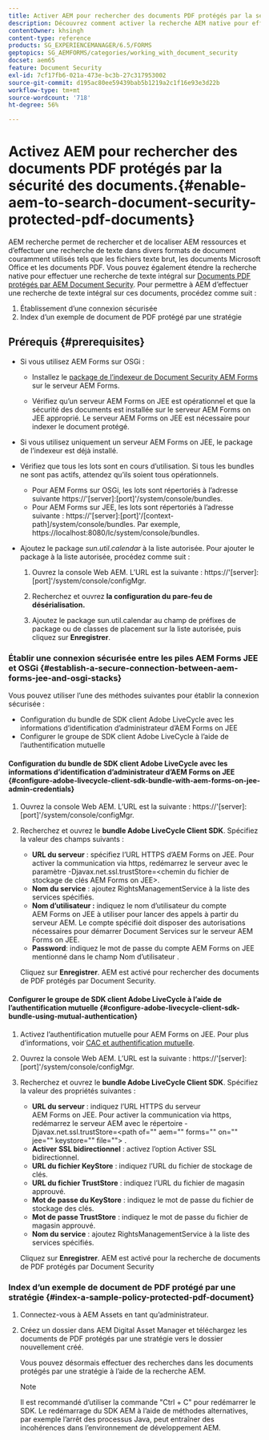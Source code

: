 ```yaml
---
title: Activer AEM pour rechercher des documents PDF protégés par la sécurité des documents
description: Découvrez comment activer la recherche AEM native pour effectuer une recherche de texte intégral sur des documents de PDF protégés DRM.
contentOwner: khsingh
content-type: reference
products: SG_EXPERIENCEMANAGER/6.5/FORMS
geptopics: SG_AEMFORMS/categories/working_with_document_security
docset: aem65
feature: Document Security
exl-id: 7cf17fb6-021a-473e-bc3b-27c317953002
source-git-commit: d195ac80ee59439bab5b1219a2c1f16e93e3d22b
workflow-type: tm+mt
source-wordcount: '718'
ht-degree: 56%

---
```


# Activez AEM pour rechercher des documents PDF protégés par la sécurité des documents.{#enable-aem-to-search-document-security-protected-pdf-documents}

AEM recherche permet de rechercher et de localiser AEM ressources et d’effectuer une recherche de texte dans divers formats de document couramment utilisés tels que les fichiers texte brut, les documents Microsoft Office et les documents PDF. Vous pouvez également étendre la recherche native pour effectuer une recherche de texte intégral sur [Documents PDF protégés par AEM Document Security](../../forms/using/admin-help/document-security.md). Pour permettre à AEM d’effectuer une recherche de texte intégral sur ces documents, procédez comme suit :

1. Établissement d’une connexion sécurisée
1. Index d’un exemple de document de PDF protégé par une stratégie

## Prérequis {#prerequisites}

* Si vous utilisez AEM Forms sur OSGi :

   * Installez le [package de l’indexeur de Document Security AEM Forms](https://experienceleague.adobe.com/docs/experience-manager-release-information/aem-release-updates/forms-updates/aem-forms-releases.html?lang=fr) sur le serveur AEM Forms.

   * Vérifiez qu’un serveur AEM Forms on JEE est opérationnel et que la sécurité des documents est installée sur le serveur AEM Forms on JEE approprié. Le serveur AEM Forms on JEE est nécessaire pour indexer le document protégé.

* Si vous utilisez uniquement un serveur AEM Forms on JEE, le package de l’indexeur est déjà installé.
* Vérifiez que tous les lots sont en cours d’utilisation. Si tous les bundles ne sont pas actifs, attendez qu’ils soient tous opérationnels.

   * Pour AEM Forms sur OSGi, les lots sont répertoriés à l’adresse suivante https://&#39;[server]:[port]&#39;/system/console/bundles.
   * Pour AEM Forms sur JEE, les lots sont répertoriés à l’adresse suivante : https://&#39;[server]:[port]&#39;/[context-path]/system/console/bundles. Par exemple, https://localhost:8080/lc/system/console/bundles.

* Ajoutez le package *sun.util.calendar* à la liste autorisée. Pour ajouter le package à la liste autorisée, procédez comme suit :

   1. Ouvrez la console Web AEM. L’URL est la suivante : https://&#39;[server]:[port]&#39;/system/console/configMgr.
   1. Recherchez et ouvrez **la configuration du pare-feu de désérialisation.**

   1. Ajoutez le package sun.util.calendar au champ de préfixes de package ou de classes de placement sur la liste autorisée, puis cliquez sur **Enregistrer**.

### Établir une connexion sécurisée entre les piles AEM Forms JEE et OSGi {#establish-a-secure-connection-between-aem-forms-jee-and-osgi-stacks}

Vous pouvez utiliser l’une des méthodes suivantes pour établir la connexion sécurisée :

* Configuration du bundle de SDK client Adobe LiveCycle avec les informations d’identification d’administrateur d’AEM Forms on JEE
* Configurer le groupe de SDK client Adobe LiveCycle à l’aide de l’authentification mutuelle

#### Configuration du bundle de SDK client Adobe LiveCycle avec les informations d’identification d’administrateur d’AEM Forms on JEE {#configure-adobe-livecycle-client-sdk-bundle-with-aem-forms-on-jee-admin-credentials}

1. Ouvrez la console Web AEM. L’URL est la suivante : https://&#39;[server]:[port]&#39;/system/console/configMgr.
1. Recherchez et ouvrez le **bundle Adobe LiveCycle Client SDK**. Spécifiez la valeur des champs suivants :

   * **URL du serveur** : spécifiez l’URL HTTPS d’AEM Forms on JEE. Pour activer la communication via https, redémarrez le serveur avec le paramètre -Djavax.net.ssl.trustStore=&lt;chemin du fichier de stockage de clés AEM Forms on JEE>.
   * **Nom du service** : ajoutez RightsManagementService à la liste des services spécifiés.
   * **Nom d’utilisateur :** indiquez le nom d’utilisateur du compte AEM Forms on JEE à utiliser pour lancer des appels à partir du serveur AEM. Le compte spécifié doit disposer des autorisations nécessaires pour démarrer Document Services sur le serveur AEM Forms on JEE.
   * **Password**: indiquez le mot de passe du compte AEM Forms on JEE mentionné dans le champ Nom d’utilisateur .

   Cliquez sur **Enregistrer**. AEM est activé pour rechercher des documents de PDF protégés par Document Security.

#### Configurer le groupe de SDK client Adobe LiveCycle à l’aide de l’authentification mutuelle {#configure-adobe-livecycle-client-sdk-bundle-using-mutual-authentication}

1. Activez l’authentification mutuelle pour AEM Forms on JEE. Pour plus d’informations, voir [CAC et authentification mutuelle](https://helpx.adobe.com/fr/livecycle/kb/cac-mutual-authentication.html).
1. Ouvrez la console Web AEM. L’URL est la suivante : https://&#39;[server]:[port]&#39;/system/console/configMgr.
1. Recherchez et ouvrez le **bundle Adobe LiveCycle Client SDK**. Spécifiez la valeur des propriétés suivantes :

   * **URL du serveur** : indiquez l’URL HTTPS du serveur AEM Forms on JEE. Pour activer la communication via https, redémarrez le serveur AEM avec le répertoire -Djavax.net.ssl.trustStore=&lt;path of=&quot;&quot; aem=&quot;&quot; forms=&quot;&quot; on=&quot;&quot; jee=&quot;&quot; keystore=&quot;&quot; file=&quot;&quot;> .
   * **Activer SSL bidirectionnel** : activez l’option Activer SSL bidirectionnel.
   * **URL du fichier KeyStore** : indiquez l’URL du fichier de stockage de clés.
   * **URL du fichier TrustStore** : indiquez l’URL du fichier de magasin approuvé.
   * **Mot de passe du KeyStore** : indiquez le mot de passe du fichier de stockage des clés.
   * **Mot de passe TrustStore** : indiquez le mot de passe du fichier de magasin approuvé.
   * **Nom du service** : ajoutez RightsManagementService à la liste des services spécifiés.

   Cliquez sur **Enregistrer**. AEM est activé pour la recherche de documents de PDF protégés par Document Security

### Index d’un exemple de document de PDF protégé par une stratégie {#index-a-sample-policy-protected-pdf-document}

1. Connectez-vous à AEM Assets en tant qu’administrateur.
1. Créez un dossier dans AEM Digital Asset Manager et téléchargez les documents de PDF protégés par une stratégie vers le dossier nouvellement créé.

   Vous pouvez désormais effectuer des recherches dans les documents protégés par une stratégie à l’aide de la recherche AEM.

   >[!NOTE]
   >
   > Il est recommandé d’utiliser la commande &quot;Ctrl + C&quot; pour redémarrer le SDK. Le redémarrage du SDK AEM à l’aide de méthodes alternatives, par exemple l’arrêt des processus Java, peut entraîner des incohérences dans l’environnement de développement AEM.
